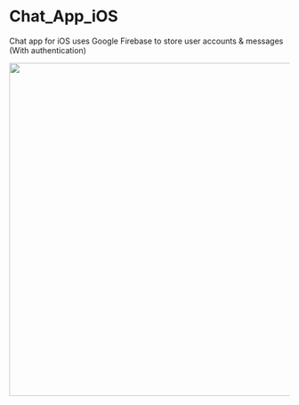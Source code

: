 
# Chat_App_iOS
Chat app for iOS uses Google Firebase to store user accounts & messages (With authentication)


<img src="2gnJrpo.gif?raw=true" width="600px">
